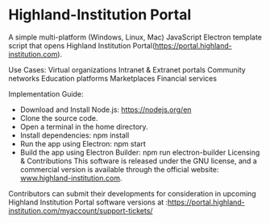 # Highland-Institution Portal
A simple multi-platform (Windows, Linux, Mac) JavaScript Electron template script that opens Highland Institution Portal(https://portal.highland-institution.com).

Use Cases:
Virtual organizations
Intranet & Extranet portals
Community networks
Education platforms
Marketplaces
Financial services

Implementation Guide:
- Download and Install Node.js: https://nodejs.org/en
- Clone the source code.
- Open a terminal in the home directory.
- Install dependencies: npm install
- Run the app using Electron: npm start
- Build the app using Electron Builder:  npm run electron-builder
Licensing & Contributions
This software is released under the GNU license, and a commercial version is available through the official website: www.highland-institution.com.

Contributors can submit their developments for consideration in upcoming Highland Institution Portal software versions at :https://portal.highland-institution.com/myaccount/support-tickets/
